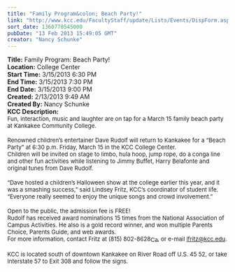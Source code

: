 ```yaml
---
title: "Family Program&colon; Beach Party!"
link: "http://www.kcc.edu/FacultyStaff/update/Lists/Events/DispForm.aspx?ID=353"
sort_date: 1360770545000
pubDate: "13 Feb 2013 15:49:05 GMT"
creator: "Nancy Schunke"
---
```


<div><b>Title:</b> Family Program: Beach Party!</div>
<div><b>Location:</b> College Center</div>
<div><b>Start Time:</b> 3/15/2013 6:30 PM</div>
<div><b>End Time:</b> 3/15/2013 7:30 PM</div>
<div><b>End Date:</b> 3/15/2013 9:00 PM</div>
<div><b>Created:</b> 2/13/2013 9:49 AM</div>
<div><b>Created By:</b> Nancy Schunke</div>
<div><b>KCC Description:</b> <div class="ExternalClass5F3C0B9B2A9B4C92AB71A3809F1E571A">
<div><font size="2">Fun, interaction, music and laughter are on tap for a March 15 family beach party at Kankakee Community College.<br /></font></div>
<div><font size="2"></font> </div>
<div><font size="2">Renowned children’s entertainer Dave Rudolf will return to Kankakee for a “Beach Party” at 6:30 p.m. Friday, March 15 in the KCC College Center.<br /></div></font>
<div><font size="2">Children will be invited on stage to limbo, hula hoop, jump rope, do a conga line and other fun activities while listening to Jimmy Buffet, Harry Belafonte and original tunes from Dave Rudolf.  <br /></font></div>
<div><font size="2"></font> </div>
<div><font size="2">“Dave hosted a children’s Halloween show at the college earlier this year, and it was a smashing success,” said Lindsey Fritz, KCC’s coordinator of student life. “Everyone really seemed to enjoy the unique songs and crowd involvement.” <br /></div></font>
<div><font size="2"></font> </div>
<div><font size="2">Open to the public, the admission fee is FREE!<br /></font></div>
<div><font size="2">Rudolf has received award nominations 15 times from the National Association of Campus Activities. He also is a gold record winner, and won multiple Parents Choice, Parents Guide, and web awards.  <br />For more information, contact Fritz at <span style="white-space:nowrap" class="baec5a81-e4d6-4674-97f3-e9220f0136c1">(815) 802-8628<a style="border-bottom:medium none;position:static !important;border-left:medium none;margin:0px;width:16px;bottom:0px;display:inline;white-space:nowrap;float:none;height:16px;vertical-align:middle;overflow:hidden;border-top:medium none;top:0px;cursor:hand;right:0px;border-right:medium none;left:0px" title="Call: (815) 802-8628" href="/FacultyStaff/update/Lists/Events/EditForm.aspx?ID=353&amp;Source=/FacultyStaff/update/_layouts/sitemanager.aspx?FilterOnly%3D1%26SmtContext%3DSPList:c267947c-5d3a-41df-bf8c-8c8142ece9fc?SPWeb:6dd7d01a-f4b3-47f9-8d35-b60692caa2f7:%26SmtContextExpanded%3DTrue%26Filter%3D1%26pgsz%3D100%26vrmode%3DFalse%26lvn%3DNotYetStartedEvents#"><img style="border-bottom:medium none;position:static !important;border-left:medium none;margin:0px;width:16px;bottom:0px;display:inline;white-space:nowrap;float:none;height:16px;vertical-align:middle;overflow:hidden;border-top:medium none;top:0px;cursor:hand;right:0px;border-right:medium none;left:0px" title="Call: (815) 802-8628" /></a></span>, or e-mail </font><a href="mailto:lfritz@kcc.edu"><font size="2">lfritz@kcc.edu</font></a><font size="2">.<br /></div></font>
<div><font size="2"></font> </div>
<div><font size="2">KCC is located south of downtown Kankakee on River Road off U.S. 45 52, or take Interstate 57 to Exit 308 and follow the signs.<br /></div></font></div></div>
